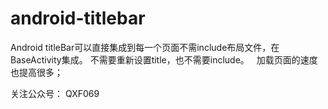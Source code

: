 # android-titlebar
Android titleBar可以直接集成到每一个页面不需include布局文件，在BaseActivity集成。
不需要重新设置title，也不需要include。
 
加载页面的速度也提高很多；


关注公众号：
QXF069
